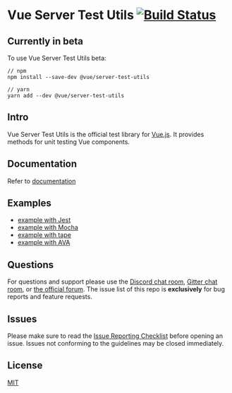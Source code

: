 # Vue Server Test Utils [![Build Status](https://circleci.com/gh/vuejs/vue-test-utils/tree/dev.png?style=shield)](https://circleci.com/gh/vuejs/vue-test-utils)

## Currently in beta

To use Vue Server Test Utils beta:

```
// npm
npm install --save-dev @vue/server-test-utils

// yarn
yarn add --dev @vue/server-test-utils
```

## Intro

Vue Server Test Utils is the official test library for [Vue.js](http://vuejs.org). It provides methods for unit testing Vue components.

## Documentation

Refer to [documentation](https://vue-test-utils.vuejs.org/)

## Examples

- [example with Jest](https://github.com/vuejs/vue-test-utils-jest-example)
- [example with Mocha](https://github.com/vuejs/vue-test-utils-mocha-webpack-example)
- [example with tape](https://github.com/eddyerburgh/vue-test-utils-tape-example)
- [example with AVA](https://github.com/eddyerburgh/vue-test-utils-ava-example)

## Questions

For questions and support please use the [Discord chat room](https://vue-land.js.org/), [Gitter chat room](https://gitter.im/vuejs/vue), or [the official forum](http://forum.vuejs.org). The issue list of this repo is **exclusively** for bug reports and feature requests.

## Issues

Please make sure to read the [Issue Reporting Checklist](https://github.com/vuejs/vue/blob/dev/.github/CONTRIBUTING.md#issue-reporting-guidelines) before opening an issue. Issues not conforming to the guidelines may be closed immediately.

## License

[MIT](http://opensource.org/licenses/MIT)
